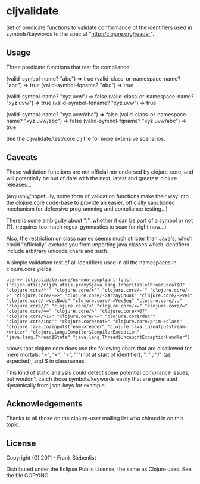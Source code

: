 # cljvalidate

Set of predicate functions to validate conformance of the identifiers used in symbols/keywords to the spec at "http://clojure.org/reader".

## Usage

Three predicate functions that test for compliance:

(valid-symbol-name? "abc") => true
(valid-class-or-namespace-name? "abc") => true
(valid-symbol-fqname? "abc") => true

(valid-symbol-name? "xyz.uvw") => false
(valid-class-or-namespace-name? "xyz.uvw") => true
(valid-symbol-fqname? "xyz.uvw") => true

(valid-symbol-name? "xyz.uvw/abc") => false
(valid-class-or-namespace-name? "xyz.uvw/abc") => false
(valid-symbol-fqname? "xyz.uvw/abc") => true

See the cljvalidate/test/core.clj file for more extensive scenarios.

## Caveats

These validation functions are not official nor endorsed by clojure-core, and will potentially be out of date with the next, latest and greatest clojure releases...

(arguably/hopefully, some form of validation functions make their way into the clojure.core code-base to provide an easier, officially sanctioned mechanism for defensive programming and compliance testing...)

There is some ambiguity about ":", whether it can be part of a symbol or not (?). (requires too much regex-gymnastics to scan for right now...)

Also, the restriction on class names seems much stricter than Java's, which could "officially" exclude you from importing java classes which identifiers include arbitrary unicode chars and such. 

A simple validation test of all identifiers used in all the namespaces in clojure.core yields:

	user=> (cljvalidate.core/ns-non-compliant-fqns)
	("cljsh.utils/cljsh.utils.proxy$java.lang.InheritableThreadLocal$0" "clojure.core/*'" "clojure.core/+'" "clojure.core/-'" "clojure.core/->" "clojure.core/->>" "clojure.core/->ArrayChunk" "clojure.core/->Vec" "clojure.core/->VecNode" "clojure.core/->VecSeq" "clojure.core/.." "clojure.core//" "clojure.core/<" "clojure.core/<=" "clojure.core/=" "clojure.core/==" "clojure.core/>" "clojure.core/>0?" "clojure.core/>1?" "clojure.core/>=" "clojure.core/dec'" "clojure.core/inc'" "clojure.core/not=" "clojure.core/prim->class" "clojure.java.io/inputstream->reader" "clojure.java.io/outputstream->writer" "clojure.lang.Compiler$CompilerException" "java.lang.Thread$State" "java.lang.Thread$UncaughtExceptionHandler")
	
shows that clojure.core does use the following chars that are disallowed for mere mortals: "=", "<", ">", "'"(not at start of identifier), ".." , "/" (as expected), and $ in classnames.

This kind of static analysis could detect some potential compliance issues, but wouldn't catch those symbols/keywords easily that are generated dynamically from json-keys for example.


## Acknowledgements

Thanks to all those on the clojure-user mailing list who chimed in on this topic.

## License

Copyright (C) 2011 - Frank Siebenlist

Distributed under the Eclipse Public License, the same as Clojure
uses. See the file COPYING.
